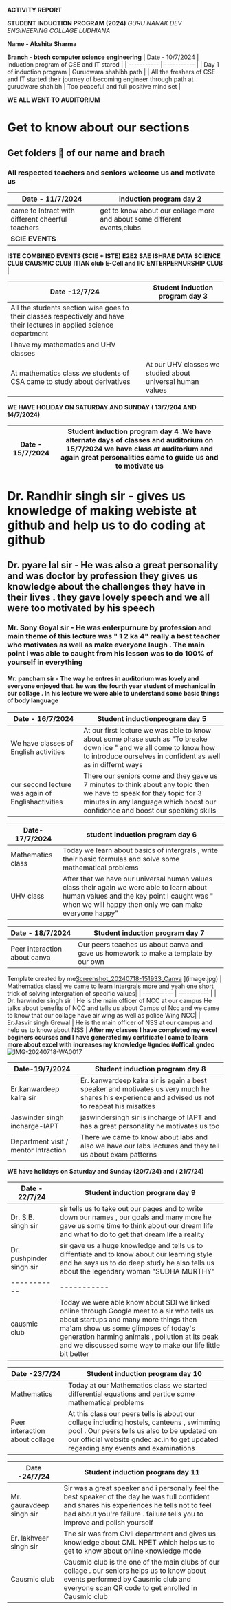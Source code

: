 **ACTIVITY REPORT**

**STUDENT INDUCTION PROGRAM (2024)**
*GURU NANAK DEV ENGINEERING COLLAGE LUDHIANA*

**Name - Akshita Sharma**

**Branch - btech computer science engineering**
| Date - 10/7/2024  | induction program of CSE and IT stared |
| ----------- | ----------- |
| Day 1 of induction program | Gurudwara shahibh path |
| All the freshers of CSE and IT started their journey of becoming engineer through path at gurudware shahibh | Too peaceful and full positive mind set |

**WE ALL WENT TO AUDITORIUM**
# Get to know about our sections 
## Get folders 📂 of our name and brach  
### All respected teachers and seniors welcome us and motivate us



| Date - 11/7/2024| induction program day 2 |
| ----------- | ----------- |
| came to Intract with different cheerful teachers  | get to know about our collage more and about some different events,clubs |
| **SCIE EVENTS**
**ISTE**
**COMBINED EVENTS (SCIE + ISTE)**
**E2E2**
**SAE**
**ISHRAE**
**DATA SCIENCE CLUB**
**CAUSMIC CLUB**
**ITIAN club**
**E-Cell and IIC**
**ENTERPERNURSHIP CLUB** |



| Date -12/7/24 | Student induction program day 3 |
| ----------- | ----------- |
| All the students section wise goes to their classes respectively and have their lectures in applied science department | 
| I have my mathematics and UHV classes|
| At mathematics class we students of CSA came to study about derivatives | At our UHV classes we studied about universal human values |


**WE HAVE HOLIDAY ON SATURDAY AND SUNDAY ( 13/7/204 AND 14/7/2024)**



| Date - 15/7/2024 | Student induction program day 4 .We have alternate days of classes and auditorium on 15/7/2024 we have class at auditorium and again great personalities came to guide us and to motivate us |
| ----------- | ----------- |
# Dr. Randhir singh sir - gives us knowledge of making webiste at github and help us to do coding at github 
## Dr. pyare lal sir - He was also a great personality and was doctor by profession they gives us knowledge about the challenges they have in their lives . they gave lovely speech and we all were too motivated by his speech
### Mr. Sony Goyal sir - He was enterpurnure by profession and main theme of this lecture was " 1 2 ka 4" really a best teacher who motivates as well as make everyone laugh . The main point I was able to caught from his lesson was to do 100% of yourself in everything 
#### Mr. pancham sir - The way he entres in auditorium was lovely and everyone enjoyed that. he was the fourth year student of mechanical in our collage . In his lecture we were able to understand some basic things of body language 



| Date - 16/7/2024 | Student inductionprogram day 5 |
| ----------- | ----------- |
| We have classes of English activities | At our first lecture we was able to know about some phase such as "To breake down ice " and we all come to know how to introduce ourselves in confident as well as in differnt ways |
| our second lecture was again of Englishactivities| There our seniors come and they gave us 7 minutes to think about any topic then we have to speak for thay topic for 3 minutes in any language which boost our confidence and boost our speaking skills|



| Date-17/7/2024 | student induction program day 6|
| ----------- | ----------- |
| Mathematics class | Today we learn about basics of intergrals , write their basic formulas and solve some mathematical problems|
| UHV class | After that we have our universal human values class their again we were able to learn about human values and the key point I caught was " when we will happy then only we can make everyone happy" |



| Date - 18/7/2024  | Student induction program day 7|
| ----------- | ----------- |
| Peer interaction about canva | Our peers teaches us about canva and gave us homework to make a template by our own |
Template created by me[Screenshot_20240718-151933_Canva](https://github.com/user-attachments/assets/c2c80833-9e06-41bd-8485-5077d3ef8d25)
](image.jpg)
| Mathematics class|  we came to learn intergrals more and yeah one short trick of solving intergration of specific values|
| ----------- | ----------- |
| Dr. harwinder singh sir | He is the main officer of NCC at our campus He talks about benefits of NCC and tells us about Camps of Ncc and we came to know that our collage have air wing as well as police Wing NCC|
| Er.Jasvir singh Grewal | He is the main officer of NSS at our campus and help us to know about NSS |
**After my classes I have completed my excel beginers courses and I have generated my certificate I came to learn more about excel with increases my knowledge #gndec #offical.gndec**
![IMG-20240718-WA0017](https://github.com/user-attachments/assets/914fdbae-74a1-4114-b933-38d23266f8b3)



| Date-19/7/2024 | Student induction program day 8 |
| ----------- | ----------- |
| Er.kanwardeep kalra sir   | Er. kanwardeep kalra sir  is again a best speaker and motivates us very much he shares his experience and advised us not to reapeat his misatkes |
| Jaswinder singh incharge-IAPT | jaswindersingh sir is incharge of IAPT and has a great personality he motivates us too|
| Department visit / mentor Intraction | There we came to know about labs and also we have our labs lectures and they tell us about exam patterns |

**WE have holidays on Saturday and Sunday (20/7/24) and ( 21/7/24)**



| Date - 22/7/24 | Student induction program day 9 |
| ----------- | ----------- |
| Dr. S.B. singh sir  | sir tells us to take out our pages and to write down our names , our goals and many more he gave us some time to think about our dream life and what to do to get that dream life a reality |
| Dr. pushpinder singh sir | sir gave us a huge knowledge and tells us to diffentiate and to know about our learning style and he says us to do deep study he also tells us about the legendary woman "SUDHA MURTHY" | 
| ----------- | ----------- |
| causmic club  | Today we were able know about SDI  we linked online through Google meet to a sir who tells us about startups and many more things then ma'am show us some glimpses of today's generation  harming animals , pollution at its peak and we discussed some way to make our life little bit better |



| Date -23/7/24 | Student induction program day 10 |
| ----------- | ----------- |
| Mathematics | Today at our Mathematics class we started differential equations and partice some mathematical problems |
| Peer interaction about collage | At this class our peers tells is about our collage including hostels,  canteens , swimming pool . Our peers tells us also to be updated on our official website gndec.ac.in to get updated regarding any events and examinations |



| Date -24/7/24  | Student induction program day 11|
| ----------- | ----------- |
| Mr. gauravdeep singh sir  | Sir was a great speaker and i personally feel the best speaker of the day he was full confident and shares his experiences he tells not to feel bad about you're failure . failure tells you to improve and polish yourself |
| Er. lakhveer singh sir | The sir was from Civil department and gives us knowledge about CML NPET which helps us to get to know about  online knowledge mode |
| Causmic club  | Causmic club is the one of the main clubs of our collage . our seniors helps us to know about events performed by Causmic club and everyone scan QR code to get enrolled in Causmic club |
